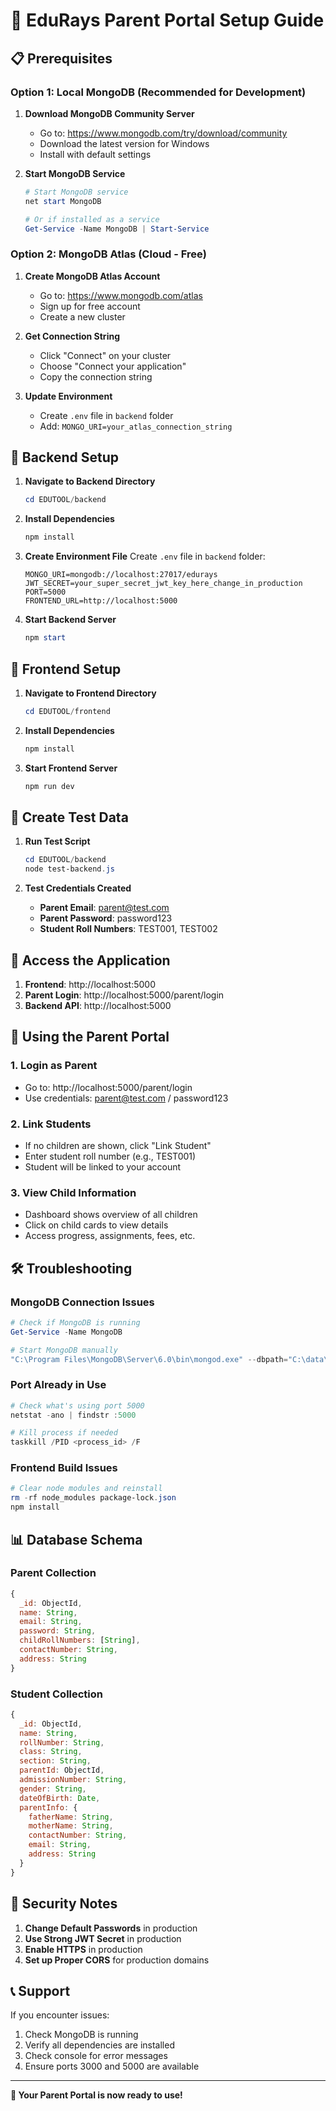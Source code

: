 # 🚀 EduRays Parent Portal Setup Guide

## 📋 Prerequisites

### Option 1: Local MongoDB (Recommended for Development)

1. **Download MongoDB Community Server**
   - Go to: https://www.mongodb.com/try/download/community
   - Download the latest version for Windows
   - Install with default settings

2. **Start MongoDB Service**
   ```powershell
   # Start MongoDB service
   net start MongoDB
   
   # Or if installed as a service
   Get-Service -Name MongoDB | Start-Service
   ```

### Option 2: MongoDB Atlas (Cloud - Free)

1. **Create MongoDB Atlas Account**
   - Go to: https://www.mongodb.com/atlas
   - Sign up for free account
   - Create a new cluster

2. **Get Connection String**
   - Click "Connect" on your cluster
   - Choose "Connect your application"
   - Copy the connection string

3. **Update Environment**
   - Create `.env` file in `backend` folder
   - Add: `MONGO_URI=your_atlas_connection_string`

## 🔧 Backend Setup

1. **Navigate to Backend Directory**
   ```powershell
   cd EDUTOOL/backend
   ```

2. **Install Dependencies**
   ```powershell
   npm install
   ```

3. **Create Environment File**
   Create `.env` file in `backend` folder:
   ```
   MONGO_URI=mongodb://localhost:27017/edurays
   JWT_SECRET=your_super_secret_jwt_key_here_change_in_production
   PORT=5000
   FRONTEND_URL=http://localhost:5000
   ```

4. **Start Backend Server**
   ```powershell
   npm start
   ```

## 🎨 Frontend Setup

1. **Navigate to Frontend Directory**
   ```powershell
   cd EDUTOOL/frontend
   ```

2. **Install Dependencies**
   ```powershell
   npm install
   ```

3. **Start Frontend Server**
   ```powershell
   npm run dev
   ```

## 🧪 Create Test Data

1. **Run Test Script**
   ```powershell
   cd EDUTOOL/backend
   node test-backend.js
   ```

2. **Test Credentials Created**
   - **Parent Email**: parent@test.com
   - **Parent Password**: password123
   - **Student Roll Numbers**: TEST001, TEST002

## 🔗 Access the Application

1. **Frontend**: http://localhost:5000
2. **Parent Login**: http://localhost:5000/parent/login
3. **Backend API**: http://localhost:5000

## 📱 Using the Parent Portal

### 1. **Login as Parent**
- Go to: http://localhost:5000/parent/login
- Use credentials: parent@test.com / password123

### 2. **Link Students**
- If no children are shown, click "Link Student"
- Enter student roll number (e.g., TEST001)
- Student will be linked to your account

### 3. **View Child Information**
- Dashboard shows overview of all children
- Click on child cards to view details
- Access progress, assignments, fees, etc.

## 🛠️ Troubleshooting

### MongoDB Connection Issues
```powershell
# Check if MongoDB is running
Get-Service -Name MongoDB

# Start MongoDB manually
"C:\Program Files\MongoDB\Server\6.0\bin\mongod.exe" --dbpath="C:\data\db"
```

### Port Already in Use
```powershell
# Check what's using port 5000
netstat -ano | findstr :5000

# Kill process if needed
taskkill /PID <process_id> /F
```

### Frontend Build Issues
```powershell
# Clear node modules and reinstall
rm -rf node_modules package-lock.json
npm install
```

## 📊 Database Schema

### Parent Collection
```javascript
{
  _id: ObjectId,
  name: String,
  email: String,
  password: String,
  childRollNumbers: [String],
  contactNumber: String,
  address: String
}
```

### Student Collection
```javascript
{
  _id: ObjectId,
  name: String,
  rollNumber: String,
  class: String,
  section: String,
  parentId: ObjectId,
  admissionNumber: String,
  gender: String,
  dateOfBirth: Date,
  parentInfo: {
    fatherName: String,
    motherName: String,
    contactNumber: String,
    email: String,
    address: String
  }
}
```

## 🔐 Security Notes

1. **Change Default Passwords** in production
2. **Use Strong JWT Secret** in production
3. **Enable HTTPS** in production
4. **Set up Proper CORS** for production domains

## 📞 Support

If you encounter issues:
1. Check MongoDB is running
2. Verify all dependencies are installed
3. Check console for error messages
4. Ensure ports 3000 and 5000 are available

---

**🎉 Your Parent Portal is now ready to use!** 